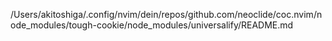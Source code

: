 /Users/akitoshiga/.config/nvim/dein/repos/github.com/neoclide/coc.nvim/node_modules/tough-cookie/node_modules/universalify/README.md